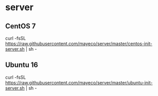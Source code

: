 # server

## CentOS 7
curl -fsSL https://raw.githubusercontent.com/mayeco/server/master/centos-init-server.sh | sh -

## Ubuntu 16
curl -fsSL https://raw.githubusercontent.com/mayeco/server/master/ubuntu-init-server.sh | sh -
